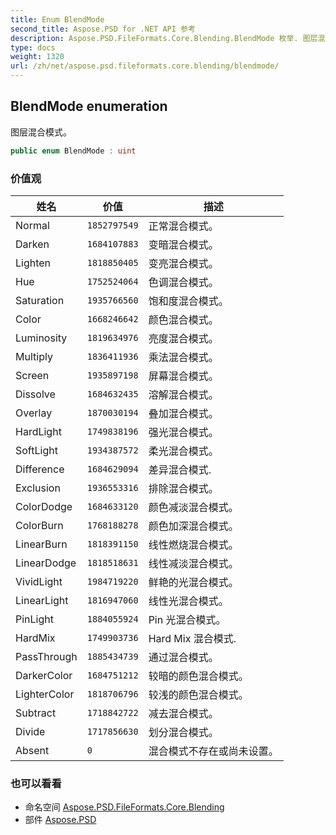 ```yaml
---
title: Enum BlendMode
second_title: Aspose.PSD for .NET API 参考
description: Aspose.PSD.FileFormats.Core.Blending.BlendMode 枚举. 图层混合模式
type: docs
weight: 1320
url: /zh/net/aspose.psd.fileformats.core.blending/blendmode/
---
```

## BlendMode enumeration

图层混合模式。

```csharp
public enum BlendMode : uint
```

### 价值观

| 姓名 | 价值 | 描述 |
| --- | --- | --- |
| Normal | `1852797549` | 正常混合模式。 |
| Darken | `1684107883` | 变暗混合模式。 |
| Lighten | `1818850405` | 变亮混合模式。 |
| Hue | `1752524064` | 色调混合模式。 |
| Saturation | `1935766560` | 饱和度混合模式。 |
| Color | `1668246642` | 颜色混合模式。 |
| Luminosity | `1819634976` | 亮度混合模式。 |
| Multiply | `1836411936` | 乘法混合模式。 |
| Screen | `1935897198` | 屏幕混合模式。 |
| Dissolve | `1684632435` | 溶解混合模式。 |
| Overlay | `1870030194` | 叠加混合模式。 |
| HardLight | `1749838196` | 强光混合模式。 |
| SoftLight | `1934387572` | 柔光混合模式。 |
| Difference | `1684629094` | 差异混合模式. |
| Exclusion | `1936553316` | 排除混合模式。 |
| ColorDodge | `1684633120` | 颜色减淡混合模式。 |
| ColorBurn | `1768188278` | 颜色加深混合模式。 |
| LinearBurn | `1818391150` | 线性燃烧混合模式。 |
| LinearDodge | `1818518631` | 线性减淡混合模式。 |
| VividLight | `1984719220` | 鲜艳的光混合模式。 |
| LinearLight | `1816947060` | 线性光混合模式。 |
| PinLight | `1884055924` | Pin 光混合模式。 |
| HardMix | `1749903736` | Hard Mix 混合模式. |
| PassThrough | `1885434739` | 通过混合模式。 |
| DarkerColor | `1684751212` | 较暗的颜色混合模式。 |
| LighterColor | `1818706796` | 较浅的颜色混合模式。 |
| Subtract | `1718842722` | 减去混合模式。 |
| Divide | `1717856630` | 划分混合模式。 |
| Absent | `0` | 混合模式不存在或尚未设置。 |

### 也可以看看

* 命名空间 [Aspose.PSD.FileFormats.Core.Blending](../../aspose.psd.fileformats.core.blending/)
* 部件 [Aspose.PSD](../../)


